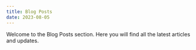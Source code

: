 ```yaml
---
title: Blog Posts
date: 2023-08-05
---
```


Welcome to the Blog Posts section. Here you will find all the latest articles and updates.

<!-- You can include any additional introductory text here. -->
